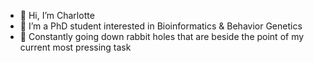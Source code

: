 - 👋 Hi, I’m Charlotte
- 🧬 I’m a PhD student interested in Bioinformatics & Behavior Genetics
- 🐰 Constantly going down rabbit holes that are beside the point of my current most pressing task



